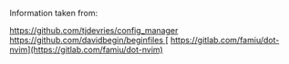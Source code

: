 Information taken from:

[ https://github.com/tjdevries/config_manager ](tjdevries/config_manager)
[ https://github.com/davidbegin/beginfiles ](davidbegin/beginfiles)
[ https://gitlab.com/famiu/dot-nvim](https://gitlab.com/famiu/dot-nvim)

